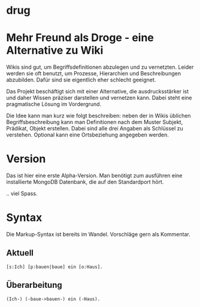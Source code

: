 drug
====

# Mehr Freund als Droge - eine Alternative zu Wiki

Wikis sind gut, um Begriffsdefinitionen abzulegen und zu vernetzten. Leider werden sie oft benutzt, um Prozesse, Hierarchien und Beschreibungen
abzubilden. Dafür sind sie eigentlich eher schlecht geeignet.

Das Projekt beschäftigt sich mit einer Alternative, die ausdrucksstärker ist und daher Wissen präziser darstellen und vernetzen kann. Dabei steht eine
pragmatische Lösung im Vordergrund.

Die Idee kann man kurz wie folgt beschreiben: neben der in Wikis üblichen Begriffsbeschreibung kann man Definitionen nach dem Muster
Subjekt, Prädikat, Objekt erstellen. Dabei sind alle drei Angaben als Schlüssel zu verstehen. Optional kann eine Ortsbeziehung angegeben werden.

# Version

Das ist hier eine erste Alpha-Version. Man benötigt zum ausführen eine installierte MongoDB Datenbank, die auf den Standardport hört.

.. viel Spass.

# Syntax

Die Markup-Syntax ist bereits im Wandel. Vorschläge gern als Kommentar.

## Aktuell

	[s:Ich] [p:bauen|baue] ein [o:Haus].
	
## Überarbeitung

	(Ich-) (-baue->bauen-) ein (-Haus).
	

